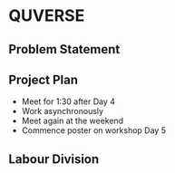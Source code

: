 # QUVERSE

## Problem Statement

## Project Plan
- Meet for 1:30 after Day 4
- Work asynchronously
- Meet again at the weekend
- Commence poster on workshop Day 5

## Labour Division
